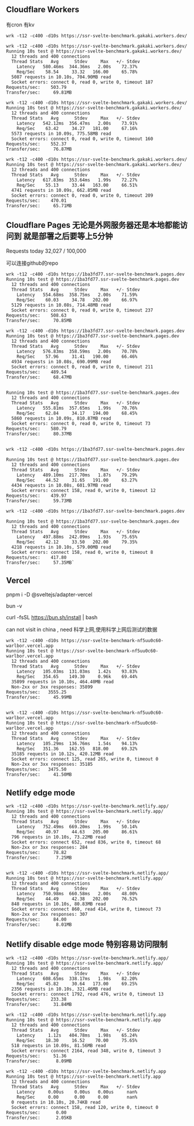 ## Cloudflare Workers

有cron 有kv 

    wrk -t12 -c400 -d10s https://ssr-svelte-benchmark.gakaki.workers.dev/

    wrk -t12 -c400 -d10s https://ssr-svelte-benchmark.gakaki.workers.dev/
    Running 10s test @ https://ssr-svelte-benchmark.gakaki.workers.dev/
      12 threads and 400 connections
      Thread Stats   Avg      Stdev     Max   +/- Stdev
        Latency   580.46ms  344.36ms   2.00s    72.37%
        Req/Sec    58.54     33.32   166.00     65.78%
      5087 requests in 10.10s, 704.90MB read
      Socket errors: connect 0, read 0, write 0, timeout 187
    Requests/sec:    503.79
    Transfer/sec:     69.81MB

    wrk -t12 -c400 -d10s https://ssr-svelte-benchmark.gakaki.workers.dev/
    Running 10s test @ https://ssr-svelte-benchmark.gakaki.workers.dev/
      12 threads and 400 connections
      Thread Stats   Avg      Stdev     Max   +/- Stdev
        Latency   542.12ms  356.47ms   2.00s    73.91%
        Req/Sec    63.42     34.27   181.00     67.16%
      5573 requests in 10.09s, 775.58MB read
      Socket errors: connect 0, read 0, write 0, timeout 160
    Requests/sec:    552.37
    Transfer/sec:     76.87MB

    wrk -t12 -c400 -d10s https://ssr-svelte-benchmark.gakaki.workers.dev/
    Running 10s test @ https://ssr-svelte-benchmark.gakaki.workers.dev/
      12 threads and 400 connections
      Thread Stats   Avg      Stdev     Max   +/- Stdev
        Latency   617.83ms  353.64ms   1.99s    72.27%
        Req/Sec    55.13     33.44   163.00     66.51%
      4741 requests in 10.09s, 662.85MB read
      Socket errors: connect 0, read 0, write 0, timeout 209
    Requests/sec:    470.01
    Transfer/sec:     65.71MB

## Cloudflare Pages 无论是外网服务器还是本地都能访问到 就是部署之后要等上5分钟 

Requests today
32,027 / 100,000

可以连接github的repo

  
    wrk -t12 -c400 -d10s https://1ba3fd77.ssr-svelte-benchmark.pages.dev
    Running 10s test @ https://1ba3fd77.ssr-svelte-benchmark.pages.dev
      12 threads and 400 connections
      Thread Stats   Avg      Stdev     Max   +/- Stdev
        Latency   554.68ms  358.75ms   2.00s    71.59%
        Req/Sec    60.03     34.78   202.00     66.97%
      5129 requests in 10.08s, 714.48MB read
      Socket errors: connect 0, read 0, write 0, timeout 237
    Requests/sec:    508.63
    Transfer/sec:     70.85MB

    wrk -t12 -c400 -d10s https://1ba3fd77.ssr-svelte-benchmark.pages.dev
    Running 10s test @ https://1ba3fd77.ssr-svelte-benchmark.pages.dev
      12 threads and 400 connections
      Thread Stats   Avg      Stdev     Max   +/- Stdev
        Latency   576.83ms  358.59ms   2.00s    70.78%
        Req/Sec    57.96     31.41   190.00     66.46%
      4934 requests in 10.08s, 690.09MB read
      Socket errors: connect 0, read 0, write 0, timeout 211
    Requests/sec:    489.54
    Transfer/sec:     68.47MB


    Running 10s test @ https://1ba3fd77.ssr-svelte-benchmark.pages.dev
      12 threads and 400 connections
      Thread Stats   Avg      Stdev     Max   +/- Stdev
        Latency   555.81ms  357.65ms   1.99s    70.76%
        Req/Sec    62.84     34.17   194.00     68.45%
      5860 requests in 10.09s, 810.87MB read
      Socket errors: connect 0, read 0, write 0, timeout 73
    Requests/sec:    580.79
    Transfer/sec:     80.37MB


    wrk -t12 -c400 -d10s https://1ba3fd77.ssr-svelte-benchmark.pages.dev

    Running 10s test @ https://1ba3fd77.ssr-svelte-benchmark.pages.dev
      12 threads and 400 connections
      Thread Stats   Avg      Stdev     Max   +/- Stdev
        Latency   489.10ms  217.70ms   1.87s    79.29%
        Req/Sec    44.52     31.65   191.00     63.27%
      4434 requests in 10.08s, 601.97MB read
      Socket errors: connect 158, read 0, write 0, timeout 12
    Requests/sec:    439.97
    Transfer/sec:     59.73MB

    wrk -t12 -c400 -d10s https://1ba3fd77.ssr-svelte-benchmark.pages.dev

    Running 10s test @ https://1ba3fd77.ssr-svelte-benchmark.pages.dev
      12 threads and 400 connections
      Thread Stats   Avg      Stdev     Max   +/- Stdev
        Latency   497.88ms  242.09ms   1.93s    75.65%
        Req/Sec    42.12     33.50   202.00     79.35%
      4218 requests in 10.10s, 579.00MB read
      Socket errors: connect 158, read 0, write 0, timeout 8
    Requests/sec:    417.80
    Transfer/sec:     57.35MB`

## Vercel
pnpm i -D @sveltejs/adapter-vercel

bun -v

curl -fsSL https://bun.sh/install | bash

can not visit in china , need 科学上网,使用科学上网后测试的数据

    wrk -t12 -c400 -d10s https://ssr-svelte-benchmark-nf5uu0c60-warlbor.vercel.app
    Running 10s test @ https://ssr-svelte-benchmark-nf5uu0c60-warlbor.vercel.app
      12 threads and 400 connections
      Thread Stats   Avg      Stdev     Max   +/- Stdev
        Latency   105.03ms  131.03ms   1.42s    93.83%
        Req/Sec   354.65    149.30     0.96k    69.44%
      35899 requests in 10.10s, 464.40MB read
      Non-2xx or 3xx responses: 35899
    Requests/sec:   3555.25
    Transfer/sec:     45.99MB


    wrk -t12 -c400 -d10s https://ssr-svelte-benchmark-nf5uu0c60-warlbor.vercel.app
    Running 10s test @ https://ssr-svelte-benchmark-nf5uu0c60-warlbor.vercel.app
      12 threads and 400 connections
      Thread Stats   Avg      Stdev     Max   +/- Stdev
        Latency   105.29ms  136.76ms   1.54s    94.13%
        Req/Sec   351.36    162.55   818.00     69.32%
      35185 requests in 10.12s, 420.12MB read
      Socket errors: connect 125, read 265, write 0, timeout 0
      Non-2xx or 3xx responses: 35185
    Requests/sec:   3475.50
    Transfer/sec:     41.50MB


## Netlify edge mode

    wrk -t12 -c400 -d10s https://ssr-svelte-benchmark.netlify.app/
    Running 10s test @ https://ssr-svelte-benchmark.netlify.app/
      12 threads and 400 connections
      Thread Stats   Avg      Stdev     Max   +/- Stdev
        Latency   752.49ms  669.20ms   1.99s    50.14%
        Req/Sec    40.97     44.63   205.00     86.61%
      796 requests in 10.10s, 73.22MB read
      Socket errors: connect 652, read 836, write 0, timeout 68
      Non-2xx or 3xx responses: 284
    Requests/sec:     78.82
    Transfer/sec:      7.25MB


    wrk -t12 -c400 -d10s https://ssr-svelte-benchmark.netlify.app/
    Running 10s test @ https://ssr-svelte-benchmark.netlify.app/
      12 threads and 400 connections
      Thread Stats   Avg      Stdev     Max   +/- Stdev
        Latency   750.98ms  660.58ms   2.00s    48.00%
        Req/Sec    44.49     42.38   202.00     76.52%
      848 requests in 10.10s, 80.83MB read
      Socket errors: connect 860, read 414, write 0, timeout 73
      Non-2xx or 3xx responses: 307
    Requests/sec:     84.00
    Transfer/sec:      8.01MB


## Netlify disable edge mode 特别容易访问限制

    wrk -t12 -c400 -d10s https://ssr-svelte-benchmark.netlify.app/
    Running 10s test @ https://ssr-svelte-benchmark.netlify.app/
      12 threads and 400 connections
      Thread Stats   Avg      Stdev     Max   +/- Stdev
        Latency   608.65ms  338.17ms   1.98s    82.20%
        Req/Sec    45.82     30.64   173.00     69.25%
      2356 requests in 10.10s, 321.46MB read
      Socket errors: connect 1792, read 476, write 0, timeout 13
    Requests/sec:    233.38
    Transfer/sec:     31.84MB

    wrk -t12 -c400 -d10s https://ssr-svelte-benchmark.netlify.app
    Running 10s test @ https://ssr-svelte-benchmark.netlify.app
      12 threads and 400 connections
      Thread Stats   Avg      Stdev     Max   +/- Stdev
        Latency     1.12s   404.78ms   1.98s    65.24%
        Req/Sec    18.30     16.52    70.00     75.65%
      518 requests in 10.09s, 81.56MB read
      Socket errors: connect 2164, read 348, write 0, timeout 3
    Requests/sec:     51.36
    Transfer/sec:      8.09MB

    wrk -t12 -c400 -d10s https://ssr-svelte-benchmark.netlify.app
    Running 10s test @ https://ssr-svelte-benchmark.netlify.app
      12 threads and 400 connections
      Thread Stats   Avg      Stdev     Max   +/- Stdev
        Latency     0.00us    0.00us   0.00us     nan%
        Req/Sec     0.00      0.00     0.00       nan%
      0 requests in 10.10s, 20.74KB read
      Socket errors: connect 158, read 120, write 0, timeout 0
    Requests/sec:      0.00
    Transfer/sec:      2.05KB

